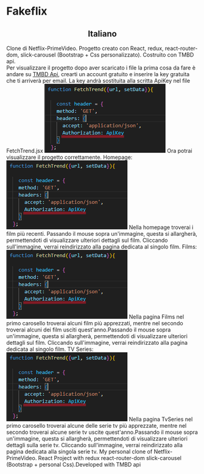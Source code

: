 # Fakeflix
<h2 style="text-align:center;">Italiano</h2>
Clone di Netflix-PrimeVideo.
Progetto creato con React, redux, react-router-dom, slick-carousel (Bootstrap + Css personalizzato). Costruito con TMBD api. <br>
Per visualizzare il progetto dopo aver scaricato i file la prima cosa da fare è andare su <a href="https://developer.themoviedb.org/reference/intro/getting-started" target="_blank">TMBD Api</a>, crearti un account gratuito e inserire la key gratuita che ti arriverà per email. La key andrà sostituita alla scritta ApiKey nel file FetchTrend.jsx
<img src="./Fakeflix-App/src/assets/img/ApiKey.PNG">
Ora potrai visualizzare il progetto correttamente.
Homepage:
<img src="./Fakeflix-App/src/assets/img/ApiKey.PNG">
Nella homepage troverai i film più recenti. Passando il mouse sopra un'immagine, questa si allargherà, permettendoti di visualizzare ulteriori dettagli sul film. Cliccando sull'immagine, verrai reindirizzato alla pagina dedicata al singolo film.
Films:
<img src="./Fakeflix-App/src/assets/img/ApiKey.PNG">
Nella pagina Films nel primo carosello troverai alcuni film più apprezzati, mentre nel secondo troverai alcuni dei film usciti quest'anno.Passando il mouse sopra un'immagine, questa si allargherà, permettendoti di visualizzare ulteriori dettagli sul film. Cliccando sull'immagine, verrai reindirizzato alla pagina dedicata al singolo film.
TV Series:
<img src="./Fakeflix-App/src/assets/img/ApiKey.PNG">
Nella pagina TvSeries nel primo carosello troverai alcune delle serie tv più apprezzate, mentre nel secondo troverai alcune serie tv uscite quest'anno.Passando il mouse sopra un'immagine, questa si allargherà, permettendoti di visualizzare ulteriori dettagli sulla serie tv. Cliccando sull'immagine, verrai reindirizzato alla pagina dedicata alla singola serie tv.
My personal clone of Netflix-PrimeVideo.
React Project with redux react-router-dom slick-carousel (Bootstrap + personal Css).Developed with TMBD api
